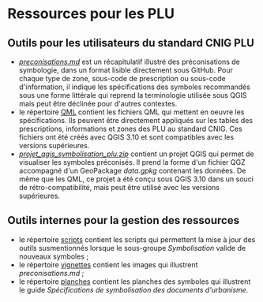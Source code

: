 # Ressources pour les PLU

## Outils pour les utilisateurs du standard CNIG PLU

- _[preconisations.md](/PLU/preconisations.md)_ est un récapitulatif illustré des préconisations de symbologie, dans un format lisible directement sous GitHub. Pour chaque type de zone, sous-code de prescription ou sous-code d'information, il indique les spécifications des symboles recommandés sous une forme littérale qui reprend la terminologie utilisée sous QGIS mais peut être déclinée pour d'autres contextes.
- le répertoire [QML](/PLU/QML) contient les fichiers QML qui mettent en oeuvre les spécifications. Ils peuvent être directement appliqués sur les tables des prescriptions, informations et zones des PLU au standard CNIG. Ces fichiers ont été créés avec QGIS 3.10 et sont compatibles avec les versions supérieures.
- _[projet_qgis_symbolisation_plu.zip](/PLU/projet_qgis_symbolisation_plu.zip)_ contient un projet QGIS qui permet de visualiser les symboles préconisés. Il prend la forme d'un fichier QGZ accompagné d'un GeoPackage _data.gpkg_ contenant les données. De même que les QML, ce projet a été conçu sous QGIS 3.10 dans un souci de rétro-compatibilité, mais peut être utilisé avec les versions supérieures.

## Outils internes pour la gestion des ressources

- le répertoire [scripts](/PLU/scripts) contient les scripts qui permettent la mise à jour des outils susmentionnés lorsque le sous-groupe _Symbolisation_ valide de nouveaux symboles ;
- le répertoire [vignettes](/PLU/vignettes) contient les images qui illustrent _preconisations.md_ ;
- le répertoire [planches](/PLU/planches) contient les planches des symboles qui illustrent le guide *Spécifications de symbolisation des documents d'urbanisme*.
